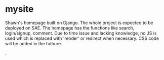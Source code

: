 # mysite
Shawn's homepage built on Django. The whole project is expected to be deployed on SAE.
The homepage has the functions like search, login/signup, comment. Due to time issue and lacking knowledge, no JS is used which is replaced with 'render' or redirect when necessary. CSS code will be added in the futhure.

.
